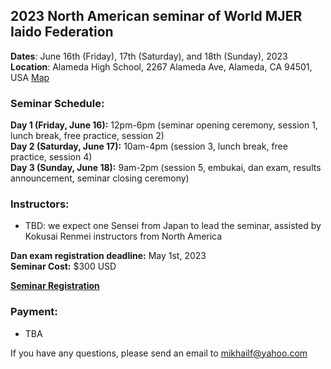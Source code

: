 ## 2023 North American seminar of World MJER Iaido Federation

**Dates**: June 16th (Friday), 17th (Saturday), and 18th (Sunday), 2023    
**Location**: Alameda High School, 2267 Alameda Ave, Alameda, CA 94501, USA [Map](https://goo.gl/maps/UtrPW2up4xpmoCks8)   

### Seminar Schedule:
**Day 1 (Friday, June 16):** 12pm-6pm (seminar opening ceremony, session 1, lunch break, free practice, session 2)    
**Day 2 (Saturday, June 17):** 10am-4pm (session 3, lunch break, free practice, session 4)    
**Day 3 (Sunday, June 18):** 9am-2pm (session 5, embukai, dan exam, results announcement, seminar closing ceremony)    

### Instructors:    
- TBD: we expect one Sensei from Japan to lead the seminar, assisted by Kokusai Renmei instructors from North America   

**Dan exam registration deadline:** May 1st, 2023    
**Seminar Cost:** $300 USD    

**[Seminar Registration](https://forms.gle/aQEL4MHb9jvr4BUP7)**

### Payment:
- TBA

If you have any questions, please send an email to mikhailf@yahoo.com


